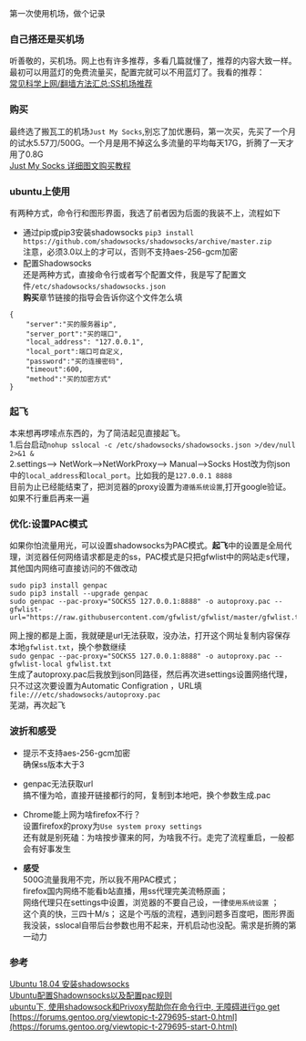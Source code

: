 第一次使用机场，做个记录  
### 自己搭还是买机场  
听善敬的，买机场。网上也有许多推荐，多看几篇就懂了，推荐的内容大致一样。最初可以用蓝灯的免费流量买，配置完就可以不用蓝灯了。我看的推荐：  
[常见科学上网/翻墙方法汇总:SS机场推荐](https://matters.news/@looklookworld/%E5%B8%B8%E8%A7%81%E7%A7%91%E5%AD%A6%E4%B8%8A%E7%BD%91-%E7%BF%BB%E5%A2%99%E6%96%B9%E6%B3%95%E6%B1%87%E6%80%BB-ss%E6%9C%BA%E5%9C%BA%E6%8E%A8%E8%8D%90-ssr%E6%9C%BA%E5%9C%BA%E6%8E%A8%E8%8D%90-v2ray%E6%9C%BA%E5%9C%BA%E6%8E%A8%E8%8D%90-%E5%85%8D%E8%B4%B9%E6%9C%BA%E5%9C%BA-chrome%E6%B5%8F%E8%A7%88%E5%99%A8%E6%8F%92%E4%BB%B6-vpn-%E5%85%8D%E8%B4%B9%E4%B8%8E%E4%BB%98%E8%B4%B9-bafyreicyqnbw2oqhwjmgmh5dkin5z6gjnszz2pjqnxjd55fzejdl67aq6q)

### 购买  
最终选了搬瓦工的机场```Just My Socks```,别忘了加优惠码，第一次买，先买了一个月的试水5.57刀/500G。一个月是用不掉这么多流量的平均每天17G，折腾了一天才用了0.8G     
[Just My Socks 详细图文购买教程](https://bwgjms.com/post/how-to-buy-justmysocks/)  

### ubuntu上使用  
有两种方式，命令行和图形界面，我选了前者因为后面的我装不上，流程如下  
- 通过pip或pip3安装shadowsocks
```pip3 install https://github.com/shadowsocks/shadowsocks/archive/master.zip```  
注意，必须3.0以上的才可以，否则不支持aes-256-gcm加密    
- 配置Shadowsocks  
还是两种方式，直接命令行或者写个配置文件，我是写了配置文件```/etc/shadowsocks/shadowsocks.json```  
**购买**章节链接的指导会告诉你这个文件怎么填  
```
{
    "server":"买的服务器ip",
    "server_port":"买的端口",
    "local_address": "127.0.0.1",
    "local_port":端口可自定义,
    "password":"买的连接密码",
    "timeout":600,
    "method":"买的加密方式"
}
```
### 起飞  
本来想再啰嗦点东西的，为了简洁起见直接起飞。  
1.后台启动```nohup sslocal -c /etc/shadowsocks/shadowsocks.json >/dev/null 2>&1 &```  
2.settings--> NetWork-->NetWorkProxy--> Manual-->Socks Host改为你json中的```local_address```和```local_port```。比如我的是```127.0.0.1 8888```  
目前为止已经能结束了，把浏览器的proxy设置为```遵循系统设置```,打开google验证。如果不行重启再来一遍    

### 优化:设置PAC模式    
如果你怕流量用光，可以设置shadowsocks为PAC模式。**起飞**中的设置是全局代理，浏览器任何网络请求都是走的ss，PAC模式是只把gfwlist中的网站走s代理，其他国内网络可直接访问的不做改动  
```
sudo pip3 install genpac
sudo pip3 install --upgrade genpac
sudo genpac --pac-proxy="SOCKS5 127.0.0.1:8888" -o autoproxy.pac --gfwlist-url="https://raw.githubusercontent.com/gfwlist/gfwlist/master/gfwlist.txt"
```
网上搜的都是上面，我就硬是url无法获取，没办法，打开这个网址复制内容保存本地```gfwlist.txt```，换个参数继续  
```sudo genpac --pac-proxy="SOCKS5 127.0.0.1:8888" -o autoproxy.pac --gfwlist-local gfwlist.txt```  
生成了autoproxy.pac后我放到json同路径，然后再次进settings设置网络代理，只不过这次要设置为Automatic Configration ，URL填```file:///etc/shadowsocks/autoproxy.pac```  
芜湖，再次起飞  


### 波折和感受  
- 提示不支持aes-256-gcm加密  
确保ss版本大于3  
- genpac无法获取url  
搞不懂为哈，直接开链接都行的阿，复制到本地吧，换个参数生成.pac  
- Chrome能上网为啥firefox不行？  
设置firefox的proxy为```Use system proxy settings```  
还有就是别死磕：为啥按步骤来的阿，为啥我不行。走完了流程重启，一般都会有好事发生  

- **感受**  
500G流量我用不完，所以我不用PAC模式；  
firefox国内网络不能看b站直播，用ss代理完美流畅原画；    
网络代理只在settings中设置，浏览器的不要自己设，一律```使用系统设置``` ；   
这个真的快，三四十M/s； 
这是个丐版的流程，遇到问题多百度吧，图形界面我没装，sslocal自带后台参数也用不起来，开机启动也没配。需求是折腾的第一动力       
### 参考  
[Ubuntu 18.04 安装shadowsocks](https://wylu.me/posts/eed37a90/)  
[Ubuntu配置Shadownsocks以及配置pac规则](https://www.mspring.org/2018/11/17/Ubuntu%E9%85%8D%E7%BD%AEShadownsocks%E4%BB%A5%E5%8F%8A%E9%85%8D%E7%BD%AEpac%E8%A7%84%E5%88%99/)  
[ubuntu下, 使用shadowsock和Privoxy帮助你在命令行中, 无障碍进行go get ](https://gist.github.com/alexniver/9a4f1791fe4305b0750a)  
[https://forums.gentoo.org/viewtopic-t-279695-start-0.html](https://forums.gentoo.org/viewtopic-t-279695-start-0.html)  
